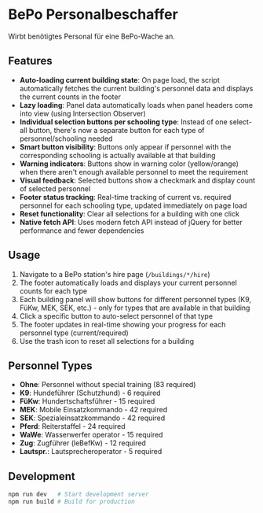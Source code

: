 # BePo Personalbeschaffer

Wirbt benötigtes Personal für eine BePo-Wache an.

## Features

- **Auto-loading current building state**: On page load, the script automatically fetches the current building's personnel data and displays the current counts in the footer
- **Lazy loading**: Panel data automatically loads when panel headers come into view (using Intersection Observer)
- **Individual selection buttons per schooling type**: Instead of one select-all button, there's now a separate button for each type of personnel/schooling needed
- **Smart button visibility**: Buttons only appear if personnel with the corresponding schooling is actually available at that building
- **Warning indicators**: Buttons show in warning color (yellow/orange) when there aren't enough available personnel to meet the requirement
- **Visual feedback**: Selected buttons show a checkmark and display count of selected personnel
- **Footer status tracking**: Real-time tracking of current vs. required personnel for each schooling type, updated immediately on page load
- **Reset functionality**: Clear all selections for a building with one click
- **Native fetch API**: Uses modern fetch API instead of jQuery for better performance and fewer dependencies

## Usage

1. Navigate to a BePo station's hire page (`/buildings/*/hire`)
2. The footer automatically loads and displays your current personnel counts for each type
3. Each building panel will show buttons for different personnel types (K9, FüKw, MEK, SEK, etc.) - only for types that are available in that building
4. Click a specific button to auto-select personnel of that type
5. The footer updates in real-time showing your progress for each personnel type (current/required)
6. Use the trash icon to reset all selections for a building

## Personnel Types

- **Ohne**: Personnel without special training (83 required)
- **K9**: Hundeführer (Schutzhund) - 6 required
- **FüKw**: Hundertschaftsführer - 15 required
- **MEK**: Mobile Einsatzkommando - 42 required
- **SEK**: Spezialeinsatzkommando - 42 required
- **Pferd**: Reiterstaffel - 24 required
- **WaWe**: Wasserwerfer operator - 15 required
- **Zug**: Zugführer (leBefKw) - 12 required
- **Lautspr.**: Lautsprecheroperator - 5 required

## Development

```bash
npm run dev   # Start development server
npm run build # Build for production
```
